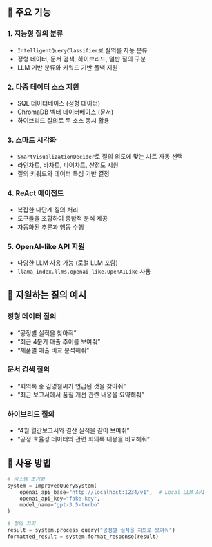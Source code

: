 
## 🚀 주요 기능

### 1. **지능형 질의 분류**

- `IntelligentQueryClassifier`로 질의를 자동 분류
- 정형 데이터, 문서 검색, 하이브리드, 일반 질의 구분
- LLM 기반 분류와 키워드 기반 폴백 지원

### 2. **다중 데이터 소스 지원**

- SQL 데이터베이스 (정형 데이터)
- ChromaDB 벡터 데이터베이스 (문서)
- 하이브리드 질의로 두 소스 동시 활용

### 3. **스마트 시각화**

- `SmartVisualizationDecider`로 질의 의도에 맞는 차트 자동 선택
- 라인차트, 바차트, 파이차트, 산점도 지원
- 질의 키워드와 데이터 특성 기반 결정

### 4. **ReAct 에이전트**

- 복잡한 다단계 질의 처리
- 도구들을 조합하여 종합적 분석 제공
- 자동화된 추론과 행동 수행

### 5. **OpenAI-like API 지원**

- 다양한 LLM 사용 가능 (로컬 LLM 포함)
- `llama_index.llms.openai_like.OpenAILike` 사용

## 📝 지원하는 질의 예시

### 정형 데이터 질의

- “공정별 실적을 찾아줘”
- “최근 4분기 매출 추이를 보여줘”
- “제품별 매출 비교 분석해줘”

### 문서 검색 질의

- “회의록 중 김영철씨가 언급된 것을 찾아줘”
- “최근 보고서에서 품질 개선 관련 내용을 요약해줘”

### 하이브리드 질의

- “4월 월간보고서와 결산 실적을 같이 보여줘”
- “공정 효율성 데이터와 관련 회의록 내용을 비교해줘”

## 🔧 사용 방법

```python
# 시스템 초기화
system = ImprovedQuerySystem(
    openai_api_base="http://localhost:1234/v1",  # Local LLM API
    openai_api_key="fake-key",
    model_name="gpt-3.5-turbo"
)

# 질의 처리
result = system.process_query("공정별 실적을 차트로 보여줘")
formatted_result = system.format_response(result)
```
